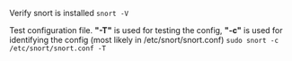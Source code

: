 Verify snort is installed 
`snort -V`

Test configuration file. **"-T"** is used for testing the config, **"-c"** is used for identifying the config (most likely in /etc/snort/snort.conf)
`sudo snort -c /etc/snort/snort.conf -T`

